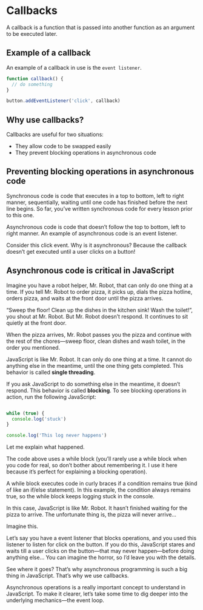 # Callbacks 
A callback is a function that is passed into another function as an argument to be executed later.

## Example of a callback
An example of a callback in use is the `event listener`.

```js
function callback() {
  // do something
}

button.addEventListener('click', callback)
```

## Why use callbacks?

Callbacks are useful for two situations:

- They allow code to be swapped easily
- They prevent blocking operations in asynchronous code


## Preventing blocking operations in asynchronous code

Synchronous code is code that executes in a top to bottom, left to right manner, sequentially, waiting until one code has finished before the next line begins. So far, you’ve written synchronous code for every lesson prior to this one.

Asynchronous code is code that doesn’t follow the top to bottom, left to right manner. An example of asynchronous code is an event listener.

Consider this click event. Why is it asynchronous? Because the callback doesn’t get executed until a user clicks on a button!

## Asynchronous code is critical in JavaScript

Imagine you have a robot helper, Mr. Robot, that can only do one thing at a time. If you tell Mr. Robot to order pizza, it picks up, dials the pizza hotline, orders pizza, and waits at the front door until the pizza arrives.

“Sweep the floor! Clean up the dishes in the kitchen sink! Wash the toilet!”, you shout at Mr. Robot. But Mr. Robot doesn’t respond. It continues to sit quietly at the front door.

When the pizza arrives, Mr. Robot passes you the pizza and continue with the rest of the chores—sweep floor, clean dishes and wash toilet, in the order you mentioned.

JavaScript is like Mr. Robot. It can only do one thing at a time. It cannot do anything else in the meantime, until the one thing gets completed. This behavior is called **single threading**.

If you ask JavaScript to do something else in the meantime, it doesn’t respond. This behavior is called **blocking**. To see blocking operations in action, run the following JavaScript:

```js

while (true) {
  console.log('stuck')
}

console.log('This log never happens')
```

Let me explain what happened.

The code above uses a while block (you’ll rarely use a while block when you code for real, so don’t bother about remembering it. I use it here because it’s perfect for explaining a blocking operation).

A while block executes code in curly braces if a condition remains true (kind of like an if/else statement). In this example, the condition always remains true, so the while block keeps logging stuck in the console.

In this case, JavaScript is like Mr. Robot. It hasn’t finished waiting for the pizza to arrive. The unfortunate thing is, the pizza will never arrive…

Imagine this.

Let’s say you have a event listener that blocks operations, and you used this listener to listen for click on the button. If you do this, JavaScript stares and waits till a user clicks on the button—that may never happen—before doing anything else… You can imagine the horror, so I’d leave you with the details.

See where it goes? That’s why asynchronous programming is such a big thing in JavaScript. That’s why we use callbacks.

Asynchronous operations is a really important concept to understand in JavaScript. To make it clearer, let’s take some time to dig deeper into the underlying mechanics—the event loop.